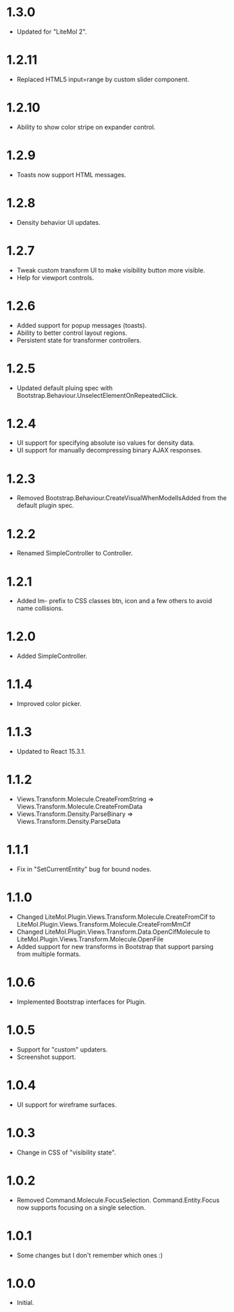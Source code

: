 ﻿# 1.3.0
* Updated for "LiteMol 2".

# 1.2.11
* Replaced HTML5 input=range by custom slider component.

# 1.2.10
* Ability to show color stripe on expander control.

# 1.2.9
* Toasts now support HTML messages.

# 1.2.8
* Density behavior UI updates.

# 1.2.7
* Tweak custom transform UI to make visibility button more visible.
* Help for viewport controls.

# 1.2.6
* Added support for popup messages (toasts).
* Ability to better control layout regions.
* Persistent state for transformer controllers.

# 1.2.5
* Updated default pluing spec with Bootstrap.Behaviour.UnselectElementOnRepeatedClick.

# 1.2.4
* UI support for specifying absolute iso values for density data.
* UI support for manually decompressing binary AJAX responses.

# 1.2.3
* Removed Bootstrap.Behaviour.CreateVisualWhenModelIsAdded from the default plugin spec.

# 1.2.2
* Renamed SimpleController to Controller.

# 1.2.1
* Added lm- prefix to CSS classes btn, icon and a few others to avoid name collisions.

# 1.2.0
* Added SimpleController.

# 1.1.4
* Improved color picker.

# 1.1.3
* Updated to React 15.3.1.

# 1.1.2
* Views.Transform.Molecule.CreateFromString => Views.Transform.Molecule.CreateFromData
* Views.Transform.Density.ParseBinary => Views.Transform.Density.ParseData

# 1.1.1
* Fix in "SetCurrentEntity" bug for bound nodes.

# 1.1.0
* Changed LiteMol.Plugin.Views.Transform.Molecule.CreateFromCif to LiteMol.Plugin.Views.Transform.Molecule.CreateFromMmCif
* Changed LiteMol.Plugin.Views.Transform.Data.OpenCifMolecule to LiteMol.Plugin.Views.Transform.Molecule.OpenFile
* Added support for new transforms in Bootstrap that support parsing from multiple formats.

# 1.0.6
* Implemented Bootstrap interfaces for Plugin.

# 1.0.5
* Support for "custom" updaters.
* Screenshot support.

# 1.0.4
* UI support for wireframe surfaces.

# 1.0.3
* Change in CSS of "visibility state".

# 1.0.2
* Removed Command.Molecule.FocusSelection. Command.Entity.Focus now supports focusing on a single selection.

# 1.0.1
* Some changes but I don't remember which ones :)

# 1.0.0
* Initial.